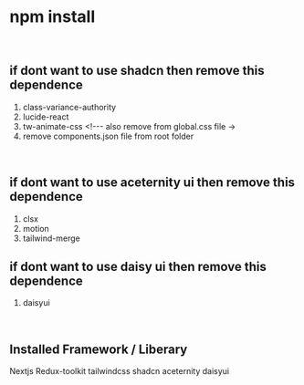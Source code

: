# npm install

<br />

## if dont want to use shadcn then remove this dependence

1. class-variance-authority
2. lucide-react
3. tw-animate-css <!--- also remove from global.css file ->
4. remove components.json file from root folder

<br />

## if dont want to use aceternity ui then remove this dependence

1. clsx
2. motion
3. tailwind-merge

## if dont want to use daisy ui then remove this dependence

1. daisyui

<br />

## Installed Framework / Liberary

Nextjs
Redux-toolkit
tailwindcss
shadcn
aceternity
daisyui
